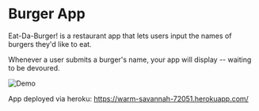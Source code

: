 # Burger App
Eat-Da-Burger! is a restaurant app that lets users input the names of burgers they'd like to eat.

Whenever a user submits a burger's name, your app will display -- waiting to be devoured.

![Demo](./BurgerApp.gif)

App deployed via heroku: https://warm-savannah-72051.herokuapp.com/
